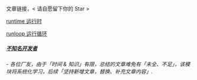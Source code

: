 文章链接，< 请自愿留下你的 Star >

[runtime 运行时](https://www.jianshu.com/p/19f280afcb24)

[runloop 运行循环](https://www.jianshu.com/p/0a1c4613d96d)


##### [不知名开发者](https://upload-images.jianshu.io/upload_images/2230763-a98b15f328e7cf69.png?imageMogr2/auto-orient/strip%7CimageView2/2/w/1240)
###### - 各位厂友，由于「时间 & 知识」有限，总结的文章难免有「未全、不足」，该模块将系统化学习，后续「坚持新增文章，替换、补充文章内容」.
























